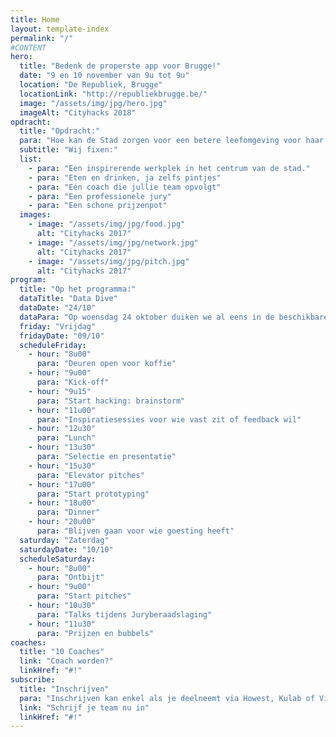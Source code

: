 ```yaml
---
title: Home
layout: template-index
permalink: "/"
#CONTENT
hero:
  title: "Bedenk de properste app voor Brugge!"
  date: "9 en 10 november van 9u tot 9u"
  location: "De Republiek, Brugge"
  locationLink: "http://republiekbrugge.be/"
  image: "/assets/img/jpg/hero.jpg"
  imageAlt: "Cityhacks 2018"
opdracht:
  title: "Opdracht:"
  para: "Hoe kan de Stad zorgen voor een betere leefomgeving voor haar inwoners. Bedenk een app die steunt op open data en toon aan hoe deze mensen zal helpen. Dat kan een app voor het web, je telefoon of een nieuw uitgevonden toestel zijn."
  subtitle: "Wij fixen:"
  list:
    - para: "Een inspirerende werkplek in het centrum van de stad."
    - para: "Eten en drinken, ja zelfs pintjes"
    - para: "Eén coach die jullie team opvolgt"
    - para: "Een professionele jury"
    - para: "Een schone prijzenpot"
  images:
    - image: "/assets/img/jpg/food.jpg"
      alt: "Cityhacks 2017"
    - image: "/assets/img/jpg/network.jpg"
      alt: "Cityhacks 2017"
    - image: "/assets/img/jpg/pitch.jpg"
      alt: "Cityhacks 2017"
program:
  title: "Op het programma:"
  dataTitle: "Data Dive"
  dataDate: "24/10"
  dataPara: "Op woensdag 24 oktober duiken we al eens in de beschikbare data en geven we de volledige uitleg hoe we het gaan aanpakken. Afspraak om 19u in de Republiek."
  friday: "Vrijdag"
  fridayDate: "09/10"
  scheduleFriday:
    - hour: "8u00"
      para: "Deuren open voor koffie"
    - hour: "9u00"
      para: "Kick-off"
    - hour: "9u15"
      para: "Start hacking: brainstorm"
    - hour: "11u00"
      para: "Inspiratiesessies voor wie vast zit of feedback wil"
    - hour: "12u30"
      para: "Lunch"
    - hour: "13u30"
      para: "Selectie en presentatie"
    - hour: "15u30"
      para: "Elevator pitches"
    - hour: "17u00"
      para: "Start prototyping"
    - hour: "18u00"
      para: "Dinner"
    - hour: "20u00"
      para: "Blijven gaan voor wie goesting heeft"
  saturday: "Zaterdag"
  saturdayDate: "10/10"
  scheduleSaturday:
    - hour: "8u00"
      para: "Ontbijt"
    - hour: "9u00"
      para: "Start pitches"
    - hour: "10u30"
      para: "Talks tijdens Juryberaadslaging"
    - hour: "11u30"
      para: "Prijzen en bubbels"
coaches:
  title: "10 Coaches"
  link: "Coach worden?"
  linkHref: "#!"
subscribe:
  title: "Inschrijven"
  para: "Inschrijven kan enkel als je deelneemt via Howest, Kulab of Vives."
  link: "Schrijf je team nu in"
  linkHref: "#!"
---
```


